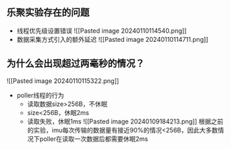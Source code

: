 ## 乐聚实验存在的问题
- 线程优先级设置错误
![[Pasted image 20240110114540.png]]
- 数据采集方式引入的额外延迟
![[Pasted image 20240110114711.png]]
## 为什么会出现超过两毫秒的情况？
![[Pasted image 20240110115322.png]]
- poller线程的行为
	- 读取数据size>256B，不休眠
	- size<256B，休眠2ms
	- 读取失败，休眠1ms
![[Pasted image 20240109184213.png]]
根据之前的实验，imu每次传输的数据量有接近90%的情况<256B，因此大多数情况下poller在读取一次数据后都需要休眠2ms

